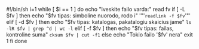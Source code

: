 #!/bin/sh
i=1
while [ $i == 1 ]
do
	echo "Iveskite failo varda:"
	read fv
	if [ -L $fv ]
	then
		echo "$fv tipas: simboline nuorodo, rodo i" '"'`readlink -f $fv`'"'
	elif [ -d $fv ]
	then
		echo "$fv tipas: katalogas, pakatalogiu skaicius jame" `ls -lR $fv | grep ^d | wc -l`
	elif [ -f $fv ]
	then
        	echo "$fv tipas: failas, kontroline suma" `cksum $fv | cut -f1`
	else
		echo "Tokio failo '$fv' nera"
		exit 1
	fi
done
